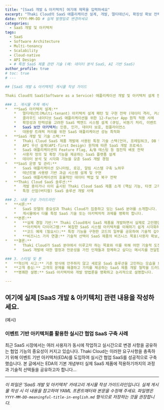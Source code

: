 ```yaml
---
title: "[SaaS 개발 & 아키텍처] 여기에 제목을 입력하세요"
excerpt: "Thaki Cloud의 SaaS 애플리케이션 설계, 개발, 멀티테넌시, 확장성 확보 전략 공유"
date: YYYY-MM-DD # 실제 발행일로 변경하세요
categories:
  - SaaS 개발 및 아키텍처
tags:
  - SaaS
  - Software Architecture
  - Multi-tenancy
  - Scalability
  - Cloud-native
  - API Design
  - # 특정 SaaS 제품 관련 기술 (예: 데이터 분석 SaaS, AI 기반 SaaS)
author_profile: true
# toc: true
# --- 

## [SaaS 개발 & 아키텍처] 게시물 작성 가이드

Thaki Cloud의 SaaS(Software as a Service) 애플리케이션 개발 및 아키텍처 설계 전문성을 알리는 게시물을 작성합니다. 혁신적인 SaaS 제품 개발 경험과 기술적 도전 과제 해결 능력을 보여주어, SaaS 개발에 열정적인 인재를 유치하는 것을 목표로 합니다.

### 1. 게시물 주제 예시
*   **SaaS 아키텍처 설계:**
    *   멀티테넌트(Multi-tenant) 아키텍처 설계 패턴 및 구현 전략 (데이터 격리, 커스터마이징 등)
    *   클라우드 네이티브 SaaS 애플리케이션을 위한 12-Factor App 원칙 적용 사례
    *   확장성과 탄력성을 고려한 SaaS 백엔드 시스템 설계 (큐잉, 비동기 처리, 이벤트 기반 아키텍처)
    *   SaaS 보안 아키텍처: 인증, 인가, 데이터 보호, 컴플라이언스
    *   대용량 트래픽 처리를 위한 SaaS 애플리케이션 성능 최적화
*   **SaaS 개발 및 기술 스택:**
    *   Thaki Cloud SaaS 제품 개발에 사용된 특정 기술 스택(언어, 프레임워크, DB 등) 소개 및 선택 이유
    *   API 우선 설계(API-first Design) 원칙에 따른 SaaS 개발 프로세스
    *   SaaS 애플리케이션의 Feature Flag, A/B 테스팅 등 점진적 배포 전략
    *   사용자 정의 및 확장 기능을 제공하는 SaaS 플랫폼 설계
    *   데이터 분석 및 시각화 기능을 갖춘 SaaS 개발 경험
*   **SaaS 운영 및 관리:**
    *   SaaS 애플리케이션 모니터링, 로깅, 알림 시스템 구축 노하우
    *   테넌트별 사용량 기반 과금 시스템 설계 및 구현
    *   SaaS 애플리케이션의 효율적인 데이터 백업 및 복구 전략
*   **Thaki Cloud SaaS 솔루션:**
    *   개발 중이거나 이미 출시된 Thaki Cloud SaaS 제품 소개 (핵심 기능, 타겟 고객, 기술적 특징)
    *   특정 산업(버티컬) SaaS 솔루션 개발 사례

### 2. 내용 구성 가이드라인
*   **서론:**
    *   SaaS 모델의 중요성과 Thaki Cloud가 집중하고 있는 SaaS 분야를 소개합니다.
    *   게시물에서 다룰 특정 SaaS 기술 또는 아키텍처적 과제를 명확히 합니다.
*   **본론:**
    *   **실제 경험 기반:** Thaki Cloud에서 SaaS 제품을 개발하면서 실제로 고민했던 문제, 적용했던 기술, 얻었던 교훈을 중심으로 작성합니다.
    *   **아키텍처 다이어그램:** 복잡한 SaaS 시스템 아키텍처를 이해하기 쉽게 시각화하여 제공합니다.
    *   **코드 예제 (필요시):** 특정 기능을 구현한 코드의 일부를 공유하여 기술적 깊이를 보여줄 수 있습니다. (핵심 로직 위주로 간결하게)
    *   **비즈니스 가치 연결:** 기술적 선택이 SaaS 제품의 비즈니스 목표(사용자 확보, 유지율 증가, 비용 절감 등)와 어떻게 연결되는지 설명하면 좋습니다.
*   **결론:**
    *   Thaki Cloud가 SaaS 분야에서 이루고자 하는 목표와 이를 위해 어떤 기술적 도전을 하고 있는지 요약합니다.
    *   SaaS 개발에 대한 열정과 전문성을 가진 인재들과 함께하고 싶다는 메시지를 전달합니다.

### 3. 스타일 및 톤
*   **혁신적 사고:** 기존 방식에 안주하지 않고 새로운 SaaS 솔루션을 고민하는 모습을 보여줍니다.
*   **고객 중심:** 고객의 문제를 해결하고 가치를 제공하는 SaaS 제품 개발 철학을 드러냅니다.
*   **명쾌한 설명:** SaaS 아키텍처와 개발 방법론을 명확하고 논리적으로 설명합니다.

---
```


## 여기에 실제 [SaaS 개발 & 아키텍처] 관련 내용을 작성하세요.

(예시)

### 이벤트 기반 아키텍처를 활용한 실시간 협업 SaaS 구축 사례

최근 SaaS 시장에서는 여러 사용자가 동시에 작업하고 실시간으로 변경 사항을 공유하는 협업 기능의 중요성이 커지고 있습니다. Thaki Cloud는 이러한 요구사항을 충족하기 위해 이벤트 기반 아키텍처(EDA)를 도입하여 실시간 협업 SaaS를 성공적으로 구축했습니다. 본 글에서는 EDA의 기본 개념부터 실제 SaaS 제품에 적용하기까지의 과정과 기술적 선택들을 공유하고자 합니다...

---

_이 파일은 'SaaS 개발 및 아키텍처' 카테고리 게시물 작성 가이드라인입니다. 실제 게시물 작성 시 이 내용을 참고하여 YAML 프론트매터와 본문을 수정해 주세요. 파일명은 `YYYY-MM-DD-meaningful-title-in-english.md` 형식으로 저장하는 것을 권장합니다._ 